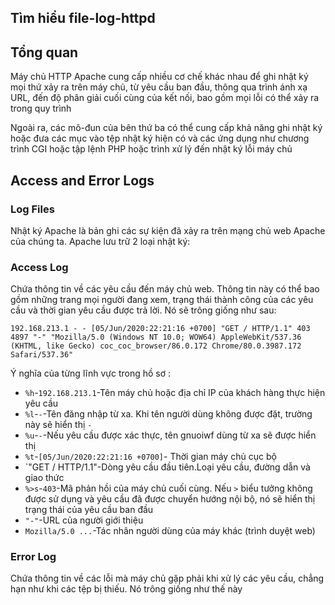 ## Tìm hiểu file-log-httpd
## Tổng quan 
Máy chủ HTTP Apache cung cấp nhiều cơ chế khác nhau để ghi nhật ký mọi thứ xảy ra trên máy chủ, từ yêu cầu ban đầu, thông qua trình ánh xạ URL, đến độ phân giải cuối cùng của kết nối, bao gồm mọi lỗi có thể xảy ra trong quy trình

Ngoài ra, các mô-đun của bên thứ ba có thể cung cấp khả năng ghi nhật ký hoặc đưa các mục vào tệp nhật ký hiện có và các ứng dụng như chương trình CGI hoặc tập lệnh PHP hoặc trình xử lý đến nhật ký lỗi máy chủ

## Access and Error Logs
### Log Files
Nhật ký Apache là bản ghi các sự kiện đã xảy ra trên mạng chủ web Apache của chúng ta. Apache lưu trữ 2 loại nhật ký:

### Access Log
Chứa thông tin về các yêu cầu đến máy chủ web. Thông tin này có thể bao gồm những trang mọi người đang xem, trạng thái thành công của các yêu cầu và thời gian yêu cầu được trả lời. Nó sẽ trông giống như sau:

```
192.168.213.1 - - [05/Jun/2020:22:21:16 +0700] "GET / HTTP/1.1" 403 4897 "-" "Mozilla/5.0 (Windows NT 10.0; WOW64) AppleWebKit/537.36 (KHTML, like Gecko) coc_coc_browser/86.0.172 Chrome/80.0.3987.172 Safari/537.36"
```

Ý nghĩa của từng lĩnh vực trong hồ sơ :
 * `%h`-`192.168.213.1`-Tên máy chủ hoặc địa chỉ IP của khách hàng thực hiện yêu cầu 
 * `%l`-`-`-Tên đăng nhập từ xa. Khi tên người dùng không được đặt, trường này sẽ hiển thị `-`
 * `%u`-`-`-Nếu yêu cầu được xác thực, tên gnuoiwf dùng từ xa sẽ được hiển thị
 * `%t`-`[05/Jun/2020:22:21:16 +0700]`- Thời gian máy chủ cục bộ
 * `"GET / HTTP/1.1"-Dòng yêu cầu đầu tiên.Loại yêu cầu, đường dẫn và giao thức
 * `%>s`-`403`-Mã phản hồi của máy chủ cuối cùng. Nếu `>` biểu tưởng không được sử dụng và yêu cầu đã được chuyển hướng nội bộ, nó sẽ hiển thị trạng thái của yêu cầu ban đầu                   
 * `"-"`-URL của người giới thiệu
 * `Mozilla/5.0 ...`-Tác nhân người dùng của máy khác (trình duyệt web)

### Error Log
Chứa thông tin về các lỗi mà máy chủ gặp phải khi xử lý các yêu cầu, chẳng hạn như khi các tệp bị thiếu. Nó trông giống như thế này